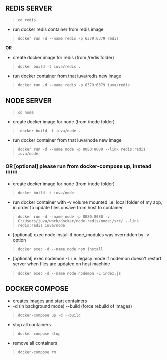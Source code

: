 ## REDIS SERVER

> `cd redis`

- run docker redis container from redis image

> `docker run -d --name redis -p 6379:6379 redis`

**OR**


- create docker image for redis (from /redis folder)
> `docker build -t iuva/redis .`

- run docker container from that iuva/redis new image
> `docker run -d --name redis -p 6379:6379 iuva/redis`



## NODE SERVER

> `cd node`

- create docker image for node (from /node folder)

> ` docker build -t iuva/node .`

- run docker container from that iuva/node new image

> `docker run -d --name node -p 8080:8080 --link redis:redis iuva/node`

### **OR [optional] please run from docker-compose up, instead !!!!!!!**



- create docker image for node (from /node folder)
> `docker build -t iuva/node .`

- run docker container with -v volume mounted i.e. local folder of my app, in order to update files onsave from host to container
> `docker run -d --name node -p 8080:8080 -v C:/Users/iuva/work/docker/node-redis/node:/src/ --link redis:redis iuva/node`

- [optional] exec node install if node_modules was overridden by -v option
> `docker exec -d --name node npm install`

- [optional] exec nodemon -L i.e. legacy mode if nodemon doesn't restart server when files are updated on host machine
> `docker exec -d --name node nodemon -L index.js`



## DOCKER COMPOSE

- creates images and start containers
- -d (in background mode) --build (force rebuild of images)
> `docker-compose up -d --build`

- stop all containers
> `docker-compose stop`

- remove all containers
> `docker-compose rm`